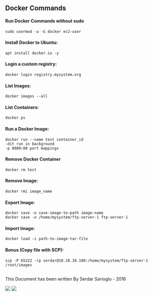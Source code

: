 ## Docker Commands

#### Run Docker Commands without sudo
    sudo usermod -a -G docker ec2-user

#### Install Docker to Ubuntu:
    apt install docker.io -y

#### Login a custom registry:
    docker login registry.mysystem.org

#### List Images:
    docker images --all

#### List Containers:
    docker ps

#### Run a Docker Image:
    docker run --name test container_id
    -dit run in background
    -p 8080:80 port mappings

#### Remove Docker Container
    docker rm test

#### Remove Image:
    docker rmi image_name

#### Export Image:
    docker save -o save-image-to-path image-name
    docker save -o /home/mysystem/ftp-server-1 ftp-server-1

#### Import Image:
    docker load -i path-to-image-tar-file

#### Bonus (Copy file with SCP):
    scp -P 65222 -rp serdar@10.10.10.100:/home/mysystem/ftp-server-1 /root/images
    

## 

This Document has been written By Serdar Sarioglu - 2016

<a href="https://mysystem.org" title="Mysystem.org"><img src="https://img.shields.io/website-up-down-green-red/http/shields.io.svg?label=Visit%20mysystem.org"></a>
<a href="https://www.paypal.me/ssarioglu" title="Support project"><img src="https://img.shields.io/badge/Donate%20me-paypal-brightgreen.svg"></a>
